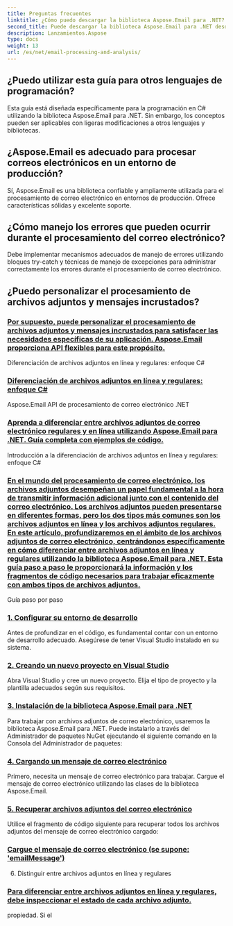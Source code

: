 ```yaml
---
title: Preguntas frecuentes
linktitle: ¿Cómo puedo descargar la biblioteca Aspose.Email para .NET?
second_title: Puede descargar la biblioteca Aspose.Email para .NET desde Aspose.Releases:
description: Lanzamientos.Aspose
type: docs
weight: 13
url: /es/net/email-processing-and-analysis/
---
```


## ¿Puedo utilizar esta guía para otros lenguajes de programación?

Esta guía está diseñada específicamente para la programación en C# utilizando la biblioteca Aspose.Email para .NET. Sin embargo, los conceptos pueden ser aplicables con ligeras modificaciones a otros lenguajes y bibliotecas.

## ¿Aspose.Email es adecuado para procesar correos electrónicos en un entorno de producción?

Sí, Aspose.Email es una biblioteca confiable y ampliamente utilizada para el procesamiento de correo electrónico en entornos de producción. Ofrece características sólidas y excelente soporte.

## ¿Cómo manejo los errores que pueden ocurrir durante el procesamiento del correo electrónico?

Debe implementar mecanismos adecuados de manejo de errores utilizando bloques try-catch y técnicas de manejo de excepciones para administrar correctamente los errores durante el procesamiento de correo electrónico.

## ¿Puedo personalizar el procesamiento de archivos adjuntos y mensajes incrustados?
### [Por supuesto, puede personalizar el procesamiento de archivos adjuntos y mensajes incrustados para satisfacer las necesidades específicas de su aplicación. Aspose.Email proporciona API flexibles para este propósito.](./exploring-bayesian-spam-analysis-in-csharp/)
 Diferenciación de archivos adjuntos en línea y regulares: enfoque C#
### [ Diferenciación de archivos adjuntos en línea y regulares: enfoque C#](./verifying-bounced-messages-with-csharp-code/)
 Aspose.Email API de procesamiento de correo electrónico .NET 
### [ Aprenda a diferenciar entre archivos adjuntos de correo electrónico regulares y en línea utilizando Aspose.Email para .NET. Guía completa con ejemplos de código.](./csharp-guide-checking-messages-for-encryption/)
Introducción a la diferenciación de archivos adjuntos en línea y regulares: enfoque C#
### [En el mundo del procesamiento de correo electrónico, los archivos adjuntos desempeñan un papel fundamental a la hora de transmitir información adicional junto con el contenido del correo electrónico. Los archivos adjuntos pueden presentarse en diferentes formas, pero los dos tipos más comunes son los archivos adjuntos en línea y los archivos adjuntos regulares. En este artículo, profundizaremos en el ámbito de los archivos adjuntos de correo electrónico, centrándonos específicamente en cómo diferenciar entre archivos adjuntos en línea y regulares utilizando la biblioteca Aspose.Email para .NET. Esta guía paso a paso le proporcionará la información y los fragmentos de código necesarios para trabajar eficazmente con ambos tipos de archivos adjuntos.](./detecting-various-file-formats-using-csharp-code/)
Guía paso por paso
### [1. Configurar su entorno de desarrollo](./identifying-tnef-messages-with-csharp-code/)
Antes de profundizar en el código, es fundamental contar con un entorno de desarrollo adecuado. Asegúrese de tener Visual Studio instalado en su sistema.
### [2. Creando un nuevo proyecto en Visual Studio](./tnef-message-detection-in-csharp-explained/)
Abra Visual Studio y cree un nuevo proyecto. Elija el tipo de proyecto y la plantilla adecuados según sus requisitos.
### [3. Instalación de la biblioteca Aspose.Email para .NET](./secure-message-handling-encryption-and-decryption-in-csharp/)
Para trabajar con archivos adjuntos de correo electrónico, usaremos la biblioteca Aspose.Email para .NET. Puede instalarlo a través del Administrador de paquetes NuGet ejecutando el siguiente comando en la Consola del Administrador de paquetes:
### [4. Cargando un mensaje de correo electrónico](./csharp-approach-extracting-decoded-header-values/)
Primero, necesita un mensaje de correo electrónico para trabajar. Cargue el mensaje de correo electrónico utilizando las clases de la biblioteca Aspose.Email.
### [5. Recuperar archivos adjuntos del correo electrónico](./retrieving-delivery-status-notifications-with-csharp/)
Utilice el fragmento de código siguiente para recuperar todos los archivos adjuntos del mensaje de correo electrónico cargado:
### [ Cargue el mensaje de correo electrónico (se supone: 'emailMessage')](./csharp-technique-converting-html-body-to-plain-text/)
6. Distinguir entre archivos adjuntos en línea y regulares
### [ Para diferenciar entre archivos adjuntos en línea y regulares, debe inspeccionar el estado de cada archivo adjunto.](./preserving-original-boundaries-using-csharp-code/)
 propiedad. Si el
